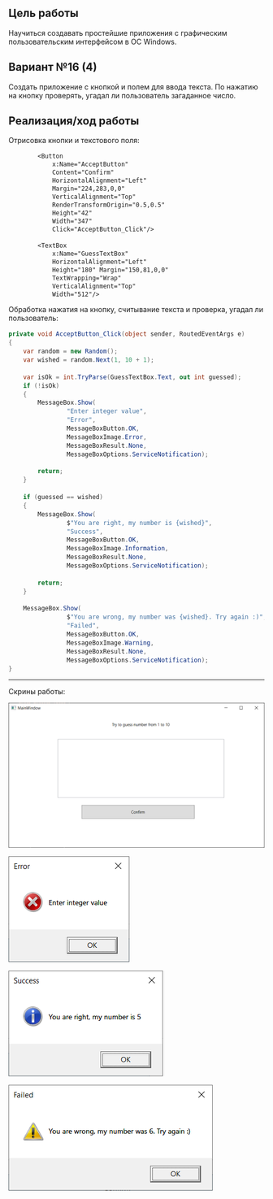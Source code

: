 ## Цель работы ##
Научиться создавать простейшие приложения с графическим пользовательским интерфейсом в ОС Windows.
## Вариант №16 (4) ##
Создать приложение с кнопкой и полем для ввода текста. По нажатию на кнопку проверять, угадал ли пользователь загаданное число.
## Реализация/ход работы ##

Отрисовка кнопки и текстового поля:
```XAML
        <Button 
            x:Name="AcceptButton" 
            Content="Confirm" 
            HorizontalAlignment="Left" 
            Margin="224,283,0,0" 
            VerticalAlignment="Top" 
            RenderTransformOrigin="0.5,0.5" 
            Height="42" 
            Width="347" 
            Click="AcceptButton_Click"/>
        
        <TextBox 
            x:Name="GuessTextBox" 
            HorizontalAlignment="Left" 
            Height="180" Margin="150,81,0,0" 
            TextWrapping="Wrap" 
            VerticalAlignment="Top" 
            Width="512"/>
```
Обработка нажатия на кнопку, считывание текста и проверка, угадал ли пользователь:
```C#
private void AcceptButton_Click(object sender, RoutedEventArgs e)
{
    var random = new Random();
    var wished = random.Next(1, 10 + 1);

    var isOk = int.TryParse(GuessTextBox.Text, out int guessed);
    if (!isOk)
    {
        MessageBox.Show(
                "Enter integer value",
                "Error",
                MessageBoxButton.OK,
                MessageBoxImage.Error,
                MessageBoxResult.None,
                MessageBoxOptions.ServiceNotification);

        return;
    }

    if (guessed == wished)
    {
        MessageBox.Show(
                $"You are right, my number is {wished}",
                "Success",
                MessageBoxButton.OK,
                MessageBoxImage.Information,
                MessageBoxResult.None,
                MessageBoxOptions.ServiceNotification);

        return;
    }

    MessageBox.Show(
                $"You are wrong, my number was {wished}. Try again :)",
                "Failed",
                MessageBoxButton.OK,
                MessageBoxImage.Warning,
                MessageBoxResult.None,
                MessageBoxOptions.ServiceNotification);
}
```

---

Скрины работы:

![Main window](images/MainWindow.png "Main window") 

![Error dialog](images/Error.png "Error dialog") 

![Win dialog](images/Success.png "Success dialog") 

![Lose dialog](images/Fail.png "Lose dialog") 
